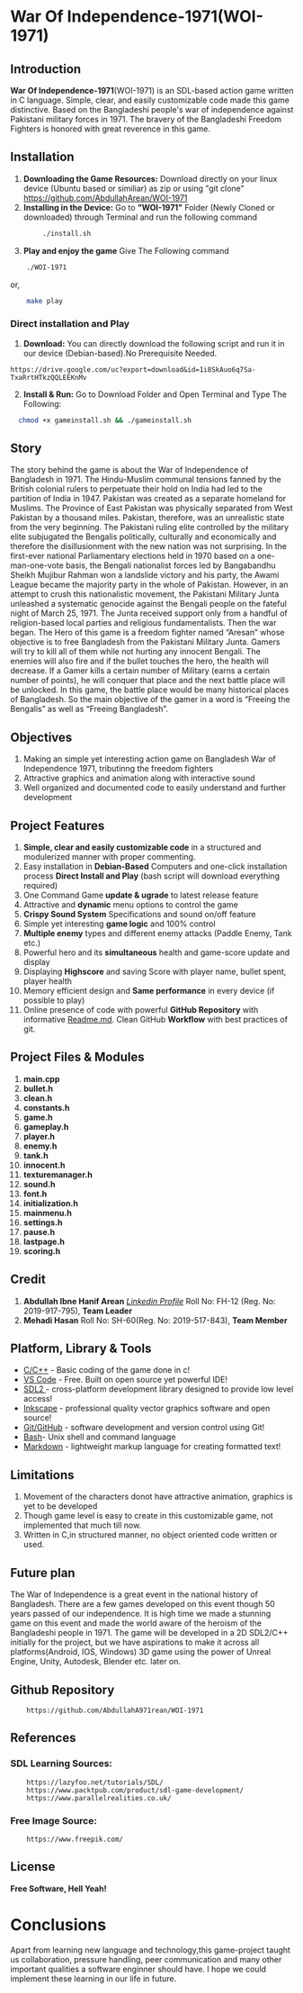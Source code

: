 # **War Of Independence-1971**(WOI-1971)

##  **Introduction**
**War Of Independence-1971**(WOI-1971) is an SDL-based action game written in C language. Simple, clear, and easily customizable code made this game distinctive. Based on the Bangladeshi people's war of independence against Pakistani military forces in 1971. The bravery of the Bangladeshi Freedom Fighters is honored with great reverence in this game. 

## **Installation**
1. **Downloading the Game Resources:** 
    Download directly on your linux device (Ubuntu based or similiar) as zip or using "git clone" 
        https://github.com/AbdullahArean/WOI-1971
2. **Installing in the Device:**
 Go to **"WOI-1971"** Folder (Newly Cloned or downloaded) through Terminal and run the following command
```bash
        ./install.sh
```

3. **Play and enjoy the game**
  Give The Following command  
  ```bash
      ./WOI-1971 
  ```
  or,
```bash
    make play
```

  ### Direct installation and Play 
  1. **Download:** You can directly download the following script and run it in our device (Debian-based).No Prerequisite Needed.
  
    https://drive.google.com/uc?export=download&id=1i8SkAuo6q7Sa-TxaRrtHTkzQQLEEKnMv 

  2. **Install & Run:** Go to Download Folder and Open Terminal and Type The Following:
  ```bash
    chmod +x gameinstall.sh && ./gameinstall.sh
  ```
## **Story**
The story behind the game is about the War of Independence of Bangladesh in 1971. The Hindu-Muslim communal tensions fanned by the British colonial rulers to perpetuate their hold on India had led to the partition of India in 1947. Pakistan was created as a separate homeland for Muslims. The Province of East Pakistan was physically separated from West Pakistan by a thousand miles. Pakistan, therefore, was an unrealistic state from the very beginning. The Pakistani ruling elite controlled by the military elite subjugated the Bengalis politically, culturally and economically and therefore the disillusionment with the new nation was not surprising. In the first-ever national Parliamentary elections held in 1970 based on a one-man-one-vote basis, the Bengali nationalist forces led by Bangabandhu Sheikh Mujibur Rahman won a landslide victory and his party, the Awami League became the majority party in the whole of Pakistan. However, in an attempt to crush this nationalistic movement, the Pakistani Military Junta unleashed a systematic genocide against the Bengali people on the fateful night of March 25, 1971. The Junta received support only from a handful of religion-based local parties and religious fundamentalists.
Then the war began.
The Hero of this game is a freedom fighter named “Aresan” whose objective is to free Bangladesh from the Pakistani Military Junta. Gamers will try to kill all of them while not hurting any innocent Bengali. The enemies will also fire and if the bullet touches the hero, the health will decrease. If a Gamer kills a certain number of Military (earns a certain number of points), he will conquer that place and the next battle place will be unlocked. In this game, the battle place would be many historical places of Bangladesh. So the main objective of the gamer in a word is “Freeing the Bengalis” as well as “Freeing Bangladesh”.
## Objectives
 1. Making an simple yet interesting action game on Bangladesh War of Independence 1971, tributinng the freedom fighters
  2. Attractive graphics and animation along with interactive sound
  3. Well organized and documented code to easily understand and further development

## Project Features

  1. **Simple, clear and easily customizable code** in a structured and modulerized manner with proper commenting.
  2. Easy installation in **Debian-Based** Computers and one-click installation process **Direct Install and Play** (bash script will download everything required)
  3. One Command Game **update & ugrade** to latest release feature
  4. Attractive and **dynamic** menu options to control the game
  5. **Crispy Sound System** Specifications and sound on/off feature
  6. Simple yet interesting **game logic** and 100% control 
  7. **Multiple enemy** types and different enemy attacks (Paddle Enemy, Tank etc.)
  8. Powerful hero and its **simultaneous** health and game-score update and display
  9. Displaying **Highscore** and saving Score with player name, bullet spent, player health
  10. Memory efficient design and **Same performance** in every device (if possible to play) 
  11. Online presence of code with powerful **GitHub Repository** with informative [Readme.md](https://github.com/AbdullahArean/WOI-1971#readme). Clean GitHub **Workflow** with best practices of git.

## **Project Files & Modules**
1. **main.cpp**
2. **bullet.h**
3. **clean.h**
4. **constants.h**
5. **game.h**
6. **gameplay.h**
7. **player.h**
8. **enemy.h**
9. **tank.h**
10. **innocent.h**
11. **texturemanager.h**
12. **sound.h**
13. **font.h**
14. **initialization.h**
15. **mainmenu.h**
16. **settings.h**
17. **pause.h**
18. **lastpage.h**
19. **scoring.h**

## **Credit**
1. **Abdullah Ibne Hanif Arean** [*Linkedin Profile*](https://www.linkedin.com/in/abdullaharean/)
        Roll No: FH-12 (Reg. No: 2019-917-795), **Team Leader** 
2. **Mehadi Hasan**
        Roll No: SH-60(Reg. No: 2019-517-843), **Team Member**
        

## **Platform, Library & Tools**
- [C/C++](https://en.wikipedia.org/wiki/C%2B%2B) - Basic coding of the game done in c!
- [VS Code](https://code.visualstudio.com/) -  Free. Built on open source yet powerful IDE!
- [ SDL2 ](https://www.libsdl.org) - cross-platform development library designed to provide low level access!
- [ Inkscape](https://inkscape.org/) - professional quality vector graphics software and open source!
- [Git/GitHub](https://github.com/) - software development and version control using Git!
- [Bash](https://www.gnu.org/software/bash/)- Unix shell and command language
- [Markdown](https://en.wikipedia.org/wiki/Markdown) -  lightweight markup language for creating formatted text!

## **Limitations**
1. Movement of the characters donot have attractive animation, graphics is yet to be developed
2. Though game level is easy to create in this customizable game, not implemented that much till now.
3. Written in C,in structured manner, no object oriented code written or used.

## **Future plan**
The War of Independence is a great event in the national history of Bangladesh. There are a few games developed on this event though 50 years passed of our independence. It is high time we made a stunning game on this event and made the world aware of the heroism of the Bangladeshi people in 1971. The game will be developed in a 2D SDL2/C++ initially for the project, but we have aspirations to make it across all platforms(Android, IOS, Windows) 3D game using the power of Unreal Engine, Unity, Autodesk, Blender etc. later on.

## **Github Repository**

        https://github.com/AbdullahA971rean/WOI-1971

## **References**
### SDL Learning Sources:
        https://lazyfoo.net/tutorials/SDL/
        https://www.packtpub.com/product/sdl-game-development/
        https://www.parallelrealities.co.uk/
### Free Image Source: 
        https://www.freepik.com/

## **License**
**Free Software, Hell Yeah!**
# **Conclusions**
Apart from learning new language and technology,this game-project taught us collaboration, pressure handling, peer communication and many other important qualities a software enginner should have. I hope we could implement these learning in our life in future. 


